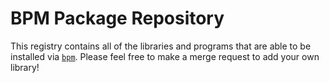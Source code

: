 BPM Package Repository
======================

This registry contains all of the libraries and programs that are able to be installed via [`bpm`]. Please feel free to make a merge request to add your own library!

[`bpm`]: https://bpm.rocks/
